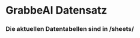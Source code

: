 





































































































































































































































































































































































































# GrabbeAI Datensatz





### Die aktuellen Datentabellen sind in /sheets/



